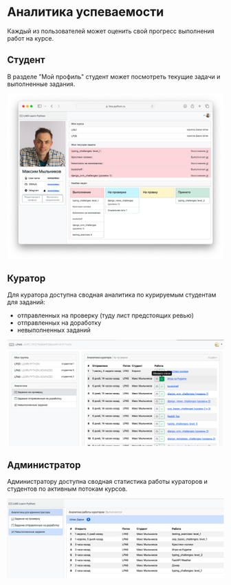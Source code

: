 # Аналитика успеваемости 

Каждый из пользователей может оценить свой прогресс выполнения работ на курсе.


## Студент

В разделе "Мой профиль" студент может посмотреть текущие задачи и выполненные задания.

![image-3](../../images/learn/task/image-3.png)


## Куратор

Для куратора доступна сводная аналитика по курируемым студентам для заданий: 

- отправленных на проверку (туду лист предстоящих ревью)
- отправленных на доработку
- невыполненных заданий

![image-2](../../images/learn/review/image-2.png)


## Администратор

Администратору доступна сводная статистика работы кураторов и студентов по активным потокам курсов.

![image-3](../../images/learn/review/image-3.png)
